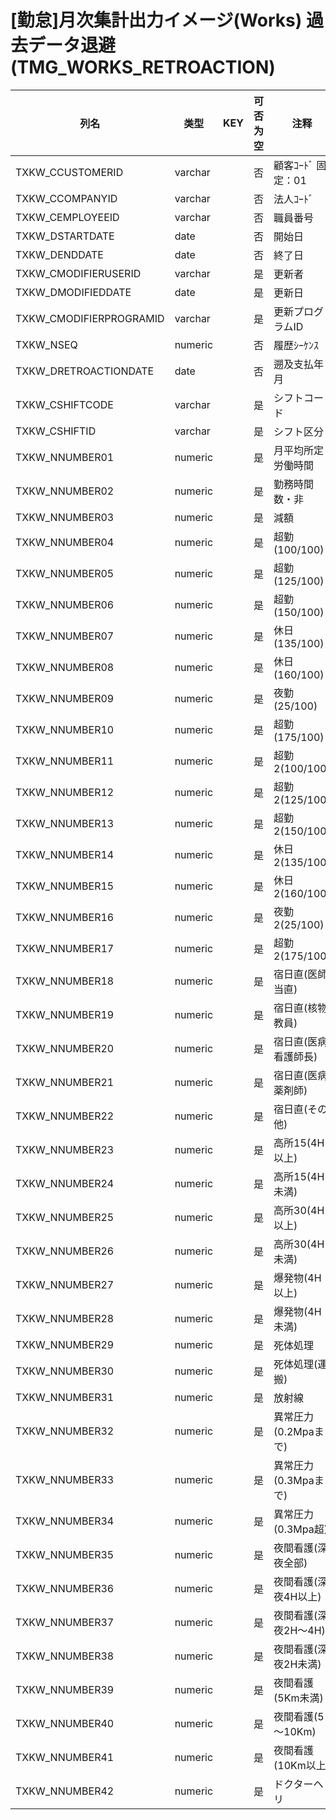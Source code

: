 # [勤怠]月次集計出力イメージ(Works)  過去データ退避                              (TMG_WORKS_RETROACTION)
| 列名   | 类型   | KEY  | 可否为空 | 注释   |
| ---- | ---- | ---- | ---- | ---- |
|TXKW_CCUSTOMERID|varchar||否|顧客ｺｰﾄﾞ                        固定：01                                                       |
|TXKW_CCOMPANYID|varchar||否|法人ｺｰﾄﾞ                                                                                    |
|TXKW_CEMPLOYEEID|varchar||否|職員番号                                                                                      |
|TXKW_DSTARTDATE|date||否|開始日                                                                                       |
|TXKW_DENDDATE|date||否|終了日                                                                                       |
|TXKW_CMODIFIERUSERID|varchar||是|更新者                                                                                       |
|TXKW_DMODIFIEDDATE|date||是|更新日                                                                                       |
|TXKW_CMODIFIERPROGRAMID|varchar||是|更新プログラムID                                                                                 |
|TXKW_NSEQ|numeric||否|履歴ｼｰｹﾝｽ                                                                                   |
|TXKW_DRETROACTIONDATE|date||否|遡及支払年月                                                                                    |
|TXKW_CSHIFTCODE|varchar||是|シフトコード                                                                                    |
|TXKW_CSHIFTID|varchar||是|シフト区分                                                                                     |
|TXKW_NNUMBER01|numeric||是|月平均所定労働時間                                                                                 |
|TXKW_NNUMBER02|numeric||是|勤務時間数・非                                                                                   |
|TXKW_NNUMBER03|numeric||是|減額                                                                                        |
|TXKW_NNUMBER04|numeric||是|超勤(100/100)                                                                               |
|TXKW_NNUMBER05|numeric||是|超勤(125/100)                                                                               |
|TXKW_NNUMBER06|numeric||是|超勤(150/100)                                                                               |
|TXKW_NNUMBER07|numeric||是|休日(135/100)                                                                               |
|TXKW_NNUMBER08|numeric||是|休日(160/100)                                                                               |
|TXKW_NNUMBER09|numeric||是|夜勤(25/100)                                                                                |
|TXKW_NNUMBER10|numeric||是|超勤(175/100)                                                                               |
|TXKW_NNUMBER11|numeric||是|超勤2(100/100)                                                                              |
|TXKW_NNUMBER12|numeric||是|超勤2(125/100)                                                                              |
|TXKW_NNUMBER13|numeric||是|超勤2(150/100)                                                                              |
|TXKW_NNUMBER14|numeric||是|休日2(135/100)                                                                              |
|TXKW_NNUMBER15|numeric||是|休日2(160/100)                                                                              |
|TXKW_NNUMBER16|numeric||是|夜勤2(25/100)                                                                               |
|TXKW_NNUMBER17|numeric||是|超勤2(175/100)                                                                              |
|TXKW_NNUMBER18|numeric||是|宿日直(医師当直)                                                                                 |
|TXKW_NNUMBER19|numeric||是|宿日直(核物教員)                                                                                 |
|TXKW_NNUMBER20|numeric||是|宿日直(医病看護師長)                                                                               |
|TXKW_NNUMBER21|numeric||是|宿日直(医病薬剤師)                                                                                |
|TXKW_NNUMBER22|numeric||是|宿日直(その他)                                                                                  |
|TXKW_NNUMBER23|numeric||是|高所15(4H以上)                                                                                |
|TXKW_NNUMBER24|numeric||是|高所15(4H未満)                                                                                |
|TXKW_NNUMBER25|numeric||是|高所30(4H以上)                                                                                |
|TXKW_NNUMBER26|numeric||是|高所30(4H未満)                                                                                |
|TXKW_NNUMBER27|numeric||是|爆発物(4H以上)                                                                                 |
|TXKW_NNUMBER28|numeric||是|爆発物(4H未満)                                                                                 |
|TXKW_NNUMBER29|numeric||是|死体処理                                                                                      |
|TXKW_NNUMBER30|numeric||是|死体処理(運搬)                                                                                  |
|TXKW_NNUMBER31|numeric||是|放射線                                                                                       |
|TXKW_NNUMBER32|numeric||是|異常圧力(0.2Mpaまで)                                                                            |
|TXKW_NNUMBER33|numeric||是|異常圧力(0.3Mpaまで)                                                                            |
|TXKW_NNUMBER34|numeric||是|異常圧力(0.3Mpa超)                                                                             |
|TXKW_NNUMBER35|numeric||是|夜間看護(深夜全部)                                                                                |
|TXKW_NNUMBER36|numeric||是|夜間看護(深夜4H以上)                                                                              |
|TXKW_NNUMBER37|numeric||是|夜間看護(深夜2H～4H)                                                                             |
|TXKW_NNUMBER38|numeric||是|夜間看護(深夜2H未満)                                                                              |
|TXKW_NNUMBER39|numeric||是|夜間看護(5Km未満)                                                                               |
|TXKW_NNUMBER40|numeric||是|夜間看護(5～10Km)                                                                              |
|TXKW_NNUMBER41|numeric||是|夜間看護(10Km以上)                                                                              |
|TXKW_NNUMBER42|numeric||是|ドクターヘリ                                                                                    |
